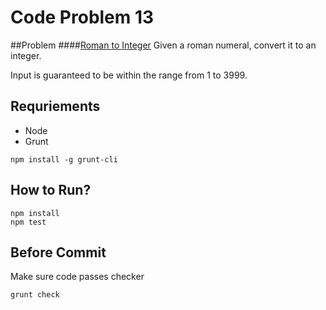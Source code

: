 # Code Problem 13

##Problem
####[Roman to Integer](https://leetcode.com/problems/roman-to-integer/)
Given a roman numeral, convert it to an integer.

Input is guaranteed to be within the range from 1 to 3999.

## Requriements
- Node
- Grunt
```
npm install -g grunt-cli
```

## How to Run?
```
npm install
npm test
```

## Before Commit
Make sure code passes checker
```
grunt check
```
